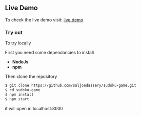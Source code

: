 ## Live Demo

To check the live demo visit: [live demo](https://saljoedassery.github.io/sudoku-game/)


### Try out

To try locally 

First you need some dependancies to install

- **NodeJs**
- **npm**

Then clone the repository

```sh
$ git clone https://github.com/saljoedassery/sudoku-game.git
$ cd sudoku-game
$ npm install
$ npm start
```

it will open in localhost:3000